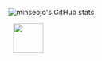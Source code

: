 ![minseojo's GitHub stats](https://github-readme-stats.vercel.app/api?username=minseojo&show_icons=true&theme=vue)


<a href="https://velog.io/@minseojo">
    <img 
        src="http://img.shields.io/badge/-velog-21232222?style=flat&logo=Vector Logo Zone&link=https://velog.io/@minseojo"
        style="height : 60px; margin-left : 10px; margin-right : 10px;"/>
</a>
